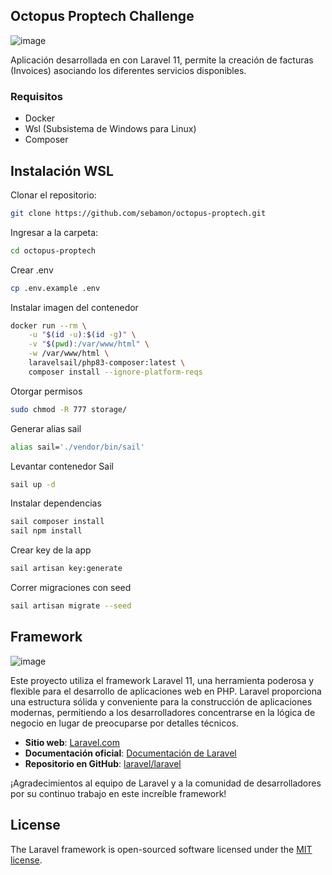 ## Octopus Proptech Challenge
![image](https://www.octopus.com.ar/public/octopus/img/octopus_logo-innovacon.svg)

Aplicación desarrollada en con Laravel 11, permite la creación de facturas (Invoices) asociando los diferentes servicios disponibles.

### Requisitos
- Docker
- Wsl (Subsistema de Windows para Linux)
- Composer

## Instalación WSL

Clonar el repositorio:
```bash
git clone https://github.com/sebamon/octopus-proptech.git
```
Ingresar a la carpeta:
```bash
cd octopus-proptech
```
Crear .env
```bash
cp .env.example .env
```

Instalar imagen del contenedor
```bash
docker run --rm \
    -u "$(id -u):$(id -g)" \
    -v "$(pwd):/var/www/html" \
    -w /var/www/html \
    laravelsail/php83-composer:latest \
    composer install --ignore-platform-reqs
```
Otorgar permisos
```bash
sudo chmod -R 777 storage/
```
Generar alias sail
```bash
alias sail='./vendor/bin/sail'
```

Levantar contenedor Sail
```bash
sail up -d
```
Instalar dependencias
```bash
sail composer install
sail npm install
```

Crear key de la app
```bash
sail artisan key:generate
```

Correr migraciones con seed
```bash
sail artisan migrate --seed
```

## Framework

![image](https://laravel.com/img/logotype.min.svg)

Este proyecto utiliza el framework Laravel 11, una herramienta poderosa y flexible para el desarrollo de aplicaciones web en PHP. Laravel proporciona una estructura sólida y conveniente para la construcción de aplicaciones modernas, permitiendo a los desarrolladores concentrarse en la lógica de negocio en lugar de preocuparse por detalles técnicos.

- **Sitio web**: [Laravel.com](https://laravel.com/)
- **Documentación oficial**: [Documentación de Laravel](https://laravel.com/docs/11.x)
- **Repositorio en GitHub**: [laravel/laravel](https://github.com/laravel/laravel)

¡Agradecimientos al equipo de Laravel y a la comunidad de desarrolladores por su continuo trabajo en este increíble framework!

## License

The Laravel framework is open-sourced software licensed under the [MIT license](https://opensource.org/licenses/MIT).
